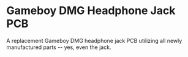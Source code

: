# Gameboy DMG Headphone Jack PCB
A replacement Gameboy DMG headphone jack PCB utilizing all newly manufactured parts -- yes, even the jack.
